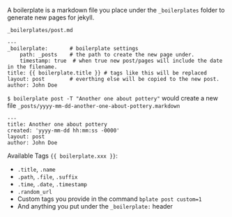A boilerplate is a markdown file you place under the `_boilerplates` folder to generate new pages for jekyll.

`_boilerplates/post.md`

    ---
    _boilerplate:       # boilerplate settings
        path: _posts    # the path to create the new page under.
        timestamp: true  # when true new post/pages will include the date in the filename. 
    title: {{ boilerplate.title }} # tags like this will be replaced
    layout: post        # everthing else will be copied to the new post.
    author: John Doe


`$ boilerplate post -T "Another one about pottery"` would create a new file `_posts/yyyy-mm-dd-another-one-about-pottery.markdown`

    ---
    title: Another one about pottery
    created: 'yyyy-mm-dd hh:mm:ss -0000'
    layout: post
    author: John Doe


Available Tags `{{ boilerplate.xxx }}`:
- `.title`, `.name`
- `.path`, `.file`, `.suffix`
- `.time`, `.date`, `.timestamp`
- `.random_url`
- Custom tags you provide in the command `bplate post custom=1`
- And anything you put under the `_boilerplate:` header
